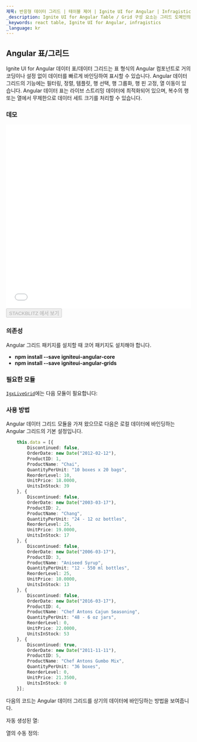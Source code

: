 ```yaml
---
제목: 반응형 데이터 그리드 | 테이블 제어 | Ignite UI for Angular | Infragistics
_description: Ignite UI for Angular Table / Grid 구성 요소는 그리드 도메인의 복잡성을 관리 가능한 API로 단순화하여 사용자가 데이터 컬렉션을 바인딩 할 수 있도록합니다.
_keywords: react table, Ignite UI for Angular, infragistics
_language: kr
---
```


## Angular 표/그리드

Ignite UI for Angular 데이터 표/데이터 그리드는 표 형식의 Angular 컴포넌트로 거의 코딩이나 설정 없이 데이터를 빠르게 바인딩하여 표시할 수 있습니다. Angular 데이터 그리드의 기능에는 필터링, 정렬, 템플릿, 행 선택, 행 그룹화, 행 핀 고정, 열 이동이 있습니다.  Angular 데이터 표는 라이브 스트리밍 데이터에 최적화되어 있으며, 복수의 행 또는 열에서 무제한으로 데이터 세트 크기를 처리할 수 있습니다.

### 데모

<div class="sample-container loading" style="height: 500px">
    <iframe id="live-grid-overview-sample-iframe" src='{environment:demosBaseUrl}/grids/data-grid-local-data' width="100%" height="100%" seamless frameBorder="0" onload="onXPlatSampleIframeContentLoaded(this);"></iframe>
</div>
<div>
    <button data-localize="stackblitz" disabled class="stackblitz-btn"   data-iframe-id="live-grid-overview-sample-iframe" data-demos-base-url="{environment:demosBaseUrl}">STACKBLITZ 에서 보기
    </button>
</div>

<div class="divider--half"></div>

### 의존성

Angular 그리드 패키지를 설치할 때 코어 패키지도 설치해야 합니다.

-   **npm install --save igniteui-angular-core**
-   **npm install --save igniteui-angular-grids**

### 필요한 모듈

[`IgxLiveGrid`](/products/ignite-ui-angular/api/docs/typescript/latest/classes/igxlivegrid.html)에는 다음 모듈이 필요합니다:

<div class="divider--half"></div>

### 사용 방법

Angular 데이터 그리드 모듈을 가져 왔으므로 다음은 로컬 데이터에 바인딩하는 Angular 그리드의 기본 설정입니다.

```ts
    this.data = [{
        Discontinued: false,
        OrderDate: new Date("2012-02-12"),
        ProductID: 1,
        ProductName: "Chai",
        QuantityPerUnit: "10 boxes x 20 bags",
        ReorderLevel: 10,
        UnitPrice: 18.0000,
        UnitsInStock: 39
    }, {
        Discontinued: false,
        OrderDate: new Date("2003-03-17"),
        ProductID: 2,
        ProductName: "Chang",
        QuantityPerUnit: "24 - 12 oz bottles",
        ReorderLevel: 25,
        UnitPrice: 19.0000,
        UnitsInStock: 17
    }, {
        Discontinued: false,
        OrderDate: new Date("2006-03-17"),
        ProductID: 3,
        ProductName: "Aniseed Syrup",
        QuantityPerUnit: "12 - 550 ml bottles",
        ReorderLevel: 25,
        UnitPrice: 10.0000,
        UnitsInStock: 13
    }, {
        Discontinued: false,
        OrderDate: new Date("2016-03-17"),
        ProductID: 4,
        ProductName: "Chef Antons Cajun Seasoning",
        QuantityPerUnit: "48 - 6 oz jars",
        ReorderLevel: 0,
        UnitPrice: 22.0000,
        UnitsInStock: 53
    }, {
        Discontinued: true,
        OrderDate: new Date("2011-11-11"),
        ProductID: 5,
        ProductName: "Chef Antons Gumbo Mix",
        QuantityPerUnit: "36 boxes",
        ReorderLevel: 0,
        UnitPrice: 21.3500,
        UnitsInStock: 0
    }];
```

다음의 코드는 Angular 데이터 그리드를 상기의 데이터에 바인딩하는 방법을 보여줍니다.

자동 생성된 열:

열의 수동 정의:
